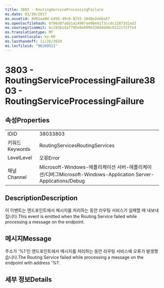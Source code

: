 ```yaml
---
title: 3803 - RoutingServiceProcessingFailure
ms.date: 03/30/2017
ms.assetid: 8d01aa0d-b456-49c0-8255-1040e2e66a57
ms.openlocfilehash: 6f86d87abb1a14907ae98e81f3ccdc12873d2ad3
ms.sourcegitcommit: bc293b14af795e0e999e3304dd40c0222cf2ffe4
ms.translationtype: MT
ms.contentlocale: ko-KR
ms.lasthandoff: 11/26/2020
ms.locfileid: "96269511"
---
```

# <a name="3803---routingserviceprocessingfailure"></a><span data-ttu-id="91334-102">3803 - RoutingServiceProcessingFailure</span><span class="sxs-lookup"><span data-stu-id="91334-102">3803 - RoutingServiceProcessingFailure</span></span>

## <a name="properties"></a><span data-ttu-id="91334-103">속성</span><span class="sxs-lookup"><span data-stu-id="91334-103">Properties</span></span>  
  
|||  
|-|-|  
|<span data-ttu-id="91334-104">ID</span><span class="sxs-lookup"><span data-stu-id="91334-104">ID</span></span>|<span data-ttu-id="91334-105">3803</span><span class="sxs-lookup"><span data-stu-id="91334-105">3803</span></span>|  
|<span data-ttu-id="91334-106">키워드</span><span class="sxs-lookup"><span data-stu-id="91334-106">Keywords</span></span>|<span data-ttu-id="91334-107">RoutingServices</span><span class="sxs-lookup"><span data-stu-id="91334-107">RoutingServices</span></span>|  
|<span data-ttu-id="91334-108">Level</span><span class="sxs-lookup"><span data-stu-id="91334-108">Level</span></span>|<span data-ttu-id="91334-109">오류</span><span class="sxs-lookup"><span data-stu-id="91334-109">Error</span></span>|  
|<span data-ttu-id="91334-110">채널</span><span class="sxs-lookup"><span data-stu-id="91334-110">Channel</span></span>|<span data-ttu-id="91334-111">Microsoft-Windows-애플리케이션 서버-애플리케이션/디버그</span><span class="sxs-lookup"><span data-stu-id="91334-111">Microsoft-Windows-Application Server-Applications/Debug</span></span>|  
  
## <a name="description"></a><span data-ttu-id="91334-112">Description</span><span class="sxs-lookup"><span data-stu-id="91334-112">Description</span></span>  

 <span data-ttu-id="91334-113">이 이벤트는 엔드포인트에서 메시지를 처리하는 동안 라우팅 서비스가 실패할 때 내보내집니다.</span><span class="sxs-lookup"><span data-stu-id="91334-113">This event is emitted when the Routing Service failed while processing a message on the endpoint.</span></span>  
  
## <a name="message"></a><span data-ttu-id="91334-114">메시지</span><span class="sxs-lookup"><span data-stu-id="91334-114">Message</span></span>  

 <span data-ttu-id="91334-115">주소가 '%1'인 엔드포인트에서 메시지를 처리하는 동안 라우팅 서비스에 오류가 발생했습니다.</span><span class="sxs-lookup"><span data-stu-id="91334-115">The Routing Service failed while processing a message on the endpoint with address '%1'.</span></span>  
  
## <a name="details"></a><span data-ttu-id="91334-116">세부 정보</span><span class="sxs-lookup"><span data-stu-id="91334-116">Details</span></span>
